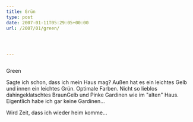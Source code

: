 ```yaml
---
title: Grün
type: post
date: 2007-01-11T05:29:05+00:00
url: /2007/01/green/




---
```

<div class="flickr">
  <a href="http://www.flickr.com/photos/schreibblogade/353305725/"><img src="//farm1.static.flickr.com/143/353305725_3371a711dd.jpg" class="flickr-photo" alt="" /></a></p>

  <p>
    Green
  </p>
</div>

Sagte ich schon, dass ich mein Haus mag? Außen hat es ein leichtes Gelb und innen ein leichtes Grün. Optimale Farben. Nicht so lieblos dahingeklatschtes BraunGelb und Pinke Gardinen wie im "alten" Haus. Eigentlich habe ich gar keine Gardinen...

Wird Zeit, dass ich wieder heim komme...
